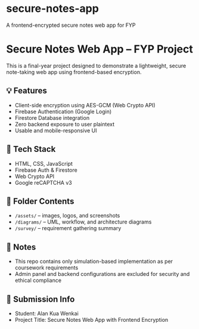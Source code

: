 # secure-notes-app
A frontend-encrypted secure notes web app for FYP
# Secure Notes Web App – FYP Project

This is a final-year project designed to demonstrate a lightweight, secure note-taking web app using frontend-based encryption.

## 💡 Features
- Client-side encryption using AES-GCM (Web Crypto API)
- Firebase Authentication (Google Login)
- Firestore Database integration
- Zero backend exposure to user plaintext
- Usable and mobile-responsive UI

## 🔧 Tech Stack
- HTML, CSS, JavaScript
- Firebase Auth & Firestore
- Web Crypto API
- Google reCAPTCHA v3

## 📁 Folder Contents
- `/assets/` – images, logos, and screenshots
- `/diagrams/` – UML, workflow, and architecture diagrams
- `/survey/` – requirement gathering summary

## 📌 Notes
- This repo contains only simulation-based implementation as per coursework requirements
- Admin panel and backend configurations are excluded for security and ethical compliance

## 📎 Submission Info
- Student: Alan Kua Wenkai
- Project Title: Secure Notes Web App with Frontend Encryption
